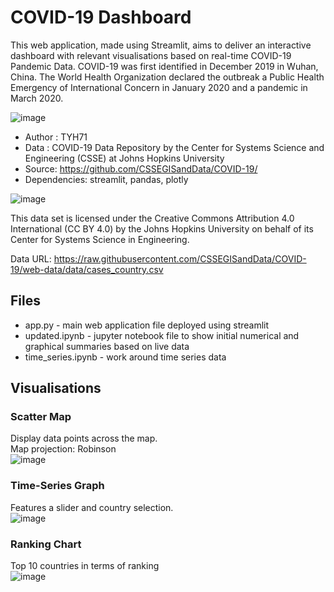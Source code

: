 # COVID-19 Dashboard

This web application, made using Streamlit, aims to deliver an interactive dashboard with relevant visualisations based on real-time COVID-19 Pandemic Data. COVID-19 was first identified in December 2019 in Wuhan, China. The World Health Organization declared the outbreak a Public Health Emergency of International Concern in January 2020 and a pandemic in March 2020.

![image](https://user-images.githubusercontent.com/64251764/111898058-979ade00-8a5e-11eb-8510-ede37f461ef8.png)

- Author : TYH71
- Data : COVID-19 Data Repository by the Center for Systems Science and Engineering (CSSE) at Johns Hopkins University
- Source: https://github.com/CSSEGISandData/COVID-19/
- Dependencies: streamlit, pandas, plotly

![image](https://user-images.githubusercontent.com/64251764/111898076-c1ec9b80-8a5e-11eb-9e0a-3a6dc988d384.png)

This data set is licensed under the Creative Commons Attribution 4.0 International (CC BY 4.0) by the Johns Hopkins University on behalf of its Center for Systems Science in Engineering.

Data URL: https://raw.githubusercontent.com/CSSEGISandData/COVID-19/web-data/data/cases_country.csv

## Files

- app.py - main web application file deployed using streamlit
- updated.ipynb - jupyter notebook file to show initial numerical and graphical summaries based on live data
- time_series.ipynb - work around time series data

## Visualisations

### Scatter Map
Display data points across the map. <br>
Map projection: Robinson <br>
![image](https://user-images.githubusercontent.com/64251764/111898095-db8de300-8a5e-11eb-9877-e3f6588189f8.png)

### Time-Series Graph
Features a slider and country selection. <br>
![image](https://user-images.githubusercontent.com/64251764/111898105-eea0b300-8a5e-11eb-9e84-2f521de6be6f.png)

### Ranking Chart
Top 10 countries in terms of ranking <br>
![image](https://user-images.githubusercontent.com/64251764/111898119-fd876580-8a5e-11eb-8251-d2e503d75d6f.png)
